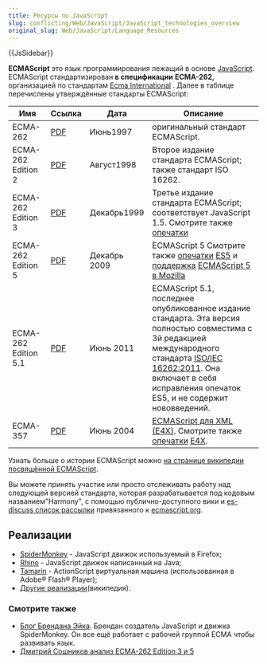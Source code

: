 ```yaml
---
title: Ресурсы по JavaScript
slug: conflicting/Web/JavaScript/JavaScript_technologies_overview
original_slug: Web/JavaScript/Language_Resources
---
```


{{JsSidebar}}

**ECMAScript** это язык программирования лежащий в основе [JavaScript](../../../../en/JavaScript). ECMAScript стандартизирован **в спецификации** **ECMA-262,** организацией по стандартам [Ecma International](http://www.ecma-international.org/) . Далее в таблице перечислены утверждённые стандарты ECMAScript:

| Имя                  | Ссылка                                                                                                                     | Дата         | Описание                                                                                                                                                                                                                                                                                                                                                                                                                                  |
| -------------------- | -------------------------------------------------------------------------------------------------------------------------- | ------------ | ----------------------------------------------------------------------------------------------------------------------------------------------------------------------------------------------------------------------------------------------------------------------------------------------------------------------------------------------------------------------------------------------------------------------------------------- |
| ECMA-262             | [PDF](http://www.ecma-international.org/publications/files/ECMA-ST-ARCH/ECMA-262,%201st%20edition,%20June%201997.pdf)      | Июнь1997     | оригинальный стандарт ECMAScript.                                                                                                                                                                                                                                                                                                                                                                                                         |
| ECMA-262 Edition 2   | [PDF](http://www.ecma-international.org/publications/files/ECMA-ST-ARCH/ECMA-262,%202nd%20edition,%20August%201998.pdf)    | Август1998   | Второе издание стандарта ECMAScript; также стандарт ISO 16262.                                                                                                                                                                                                                                                                                                                                                                            |
| ECMA-262 Edition 3   | [PDF](http://www.ecma-international.org/publications/files/ECMA-ST-ARCH/ECMA-262,%203rd%20edition,%20December%201999.pdf)  | Декабрь1999  | Третье издание стандарта ECMAScript; соответствует JavaScript 1.5. Смотрите также [опечатки](http://www.mozilla.org/js/language/E262-3-errata.html)                                                                                                                                                                                                                                                                                       |
| ECMA-262 Edition 5   | [PDF](http://www.ecma-international.org/publications/files/ECMA-ST-ARCH/ECMA-262%205th%20edition%20December%202009.pdf)    | Декабрь 2009 | ECMAScript 5 Смотрите также [опечатки](http://wiki.ecmascript.org/doku.php?id=es3.1:es3.1_proposal_working_draft) [ES5](http://wiki.ecmascript.org/doku.php?id=es3.1:es3.1_proposal_working_draft) и [поддержка](/En/JavaScript/ECMAScript_5_support_in_Mozilla) [ECMAScript 5 в Mozilla](/En/JavaScript/ECMAScript_5_support_in_Mozilla) |
| ECMA-262 Edition 5.1 | [PDF](http://www.ecma-international.org/publications/files/ECMA-ST/Ecma-262.pdf)                                           | Июнь 2011    | ECMAScript 5.1, последнее опубликованное издание стандарта. Эта версия полностью совместима с 3й редакцией международного стандарта [ISO/IEC 16262:2011](http://www.iso.org/iso/iso_catalogue/catalogue_tc/catalogue_detail.htm?csnumber=55755). Она включает в себя исправления опечаток ES5, и не содержит нововведений.                                                                                                                |
| ECMA-357             | [PDF](http://www.ecma-international.org/publications/files/ECMA-ST-WITHDRAWN/ECMA-357,%201st%20edition,%20June%202004.pdf) | Июнь 2004    | [ECMAScript для XML (E4X)](/en/E4X). Смотрите также [опечатки](https://bugzilla.mozilla.org/attachment.cgi?id=169406) [E4X](https://bugzilla.mozilla.org/attachment.cgi?id=169406).                                                                                                                                                                                                                                              |

Узнать больше о истории ECMAScript можно [на странице википедии посвящённой ECMAScript](http://en.wikipedia.org/wiki/ECMAScript).

Вы можете принять участие или просто отслеживать работу над следующей версией стандарта, которая разрабатывается под кодовым названием"Harmony", с помощью публично-доступного вики и [es-discuss список рассылки](https://mail.mozilla.org/listinfo/es-discuss) привязанного к [ecmascript.org](http://www.ecmascript.org/community.php).

## Реализации

- [SpiderMonkey](/en/SpiderMonkey "en/SpiderMonkey") - JavaScript движок используемый в Firefox;
- [Rhino](/en/Rhino "en/Rhino") - JavaScript движок написанный на Java;
- [Tamarin](/en/Tamarin "en/Tamarin") - ActionScript виртуальная машина (использованная в Adobe® Flash® Player);
- [Другие реализации](http://en.wikipedia.org/wiki/List_of_ECMAScript_engines)(википедия).

### Смотрите также

- [Блог Брендана Эйка](http://brendaneich.com/). Брендан создатель JavaScript и движка SpiderMonkey. Он все ещё работает с рабочей группой ECMA чтобы развивать язык.
- [Дмитрий Сошников анализ ECMA-262 Edition 3 и 5](http://dmitrysoshnikov.com/)
